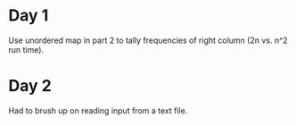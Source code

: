 # Day 1
Use unordered map in part 2 to tally frequencies of right column (2n vs. n^2 run time).

# Day 2
Had to brush up on reading input from a text file. 